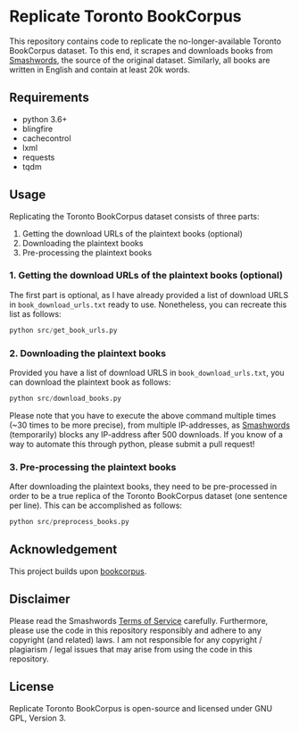 # Replicate Toronto BookCorpus

This repository contains code to replicate the no-longer-available Toronto BookCorpus dataset. To this end, it scrapes and downloads books from [Smashwords](https://www.smashwords.com/), the source of the original dataset. Similarly, all books are written in English and contain at least 20k words. 

## Requirements
- python 3.6+
- blingfire
- cachecontrol
- lxml
- requests
- tqdm

## Usage
Replicating the Toronto BookCorpus dataset consists of three parts:
1. Getting the download URLs of the plaintext books (optional)
2. Downloading the plaintext books
3. Pre-processing the plaintext books

### 1. Getting the download URLs of the plaintext books (optional)
The first part is optional, as I have already provided a list of download URLS in `book_download_urls.txt` ready to use. Nonetheless, you can recreate this list as follows:
```python
python src/get_book_urls.py
```

### 2. Downloading the plaintext books
Provided you have a list of download URLS in `book_download_urls.txt`, you can download the plaintext book as follows:
```python
python src/download_books.py
```

Please note that you have to execute the above command multiple times (~30 times to be more precise), from multiple IP-addresses, as [Smashwords](https://www.smashwords.com/) (temporarily) blocks any IP-address after 500 downloads. If you know of a way to automate this through python, please submit a pull request!

### 3. Pre-processing the plaintext books
After downloading the plaintext books, they need to be pre-processed in order to be a true replica of the Toronto BookCorpus dataset (one sentence per line). This can be accomplished as follows:
```python
python src/preprocess_books.py
```

## Acknowledgement
This project builds upon [bookcorpus](https://github.com/soskek/bookcorpus).

## Disclaimer
Please read the Smashwords [Terms of Service](https://www.smashwords.com/about/tos) carefully. Furthermore, please use the code in this repository responsibly and adhere to any copyright (and related) laws. I am not responsible for any copyright / plagiarism / legal issues that may arise from using the code in this repository.

## License
Replicate Toronto BookCorpus is open-source and licensed under GNU GPL, Version 3.
